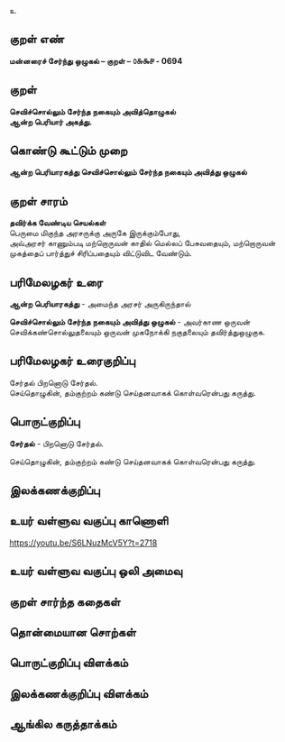 உ

## குறள் எண் 

**மன்னரைச் சேர்ந்து ஒழுகல் – குறள் – ௦௬௯௪ - 0694**  

## குறள் 

**செவிச்சொல்லும் சேர்ந்த நகையும் அவித்தொழுகல்  
ஆன்ற பெரியார் அகத்து.**  

## கொண்டு கூட்டும் முறை

**ஆன்ற பெரியாரகத்து செவிச்சொல்லும் சேர்ந்த நகையும் அவித்து ஒழுகல்**

## குறள் சாரம் 

**தவிர்க்க வேண்டிய செயல்கள்**  
பெருமை மிகுந்த அரசருக்கு அருகே இருக்கும்போது,  
அவ்அரசர் காணும்படி மற்றொருவன் காதில் மெல்லப் பேசுவதையும், மற்றொருவன் முகத்தைப் பார்த்துச் சிரிப்பதையும் விட்டுவிட வேண்டும்.  

## பரிமேலழகர் உரை

**ஆன்ற பெரியாரகத்து** - அமைந்த அரசர் அருகிருந்தால்  

**செவிச்சொல்லும் சேர்ந்த நகையும் அவித்து ஒழுகல்** - அவர்காண ஒருவன் செவிக்கண்சொல்லுதலையும் ஒருவன் முகநோக்கி நகுதலையும் தவிர்த்துஒழுகுக.   

## பரிமேலழகர் உரைகுறிப்பு   

சேர்தல் பிறனொடு சேர்தல்.  
செய்தொழுகின், தம்குற்றம் கண்டு செய்தனவாகக் கொள்வரென்பது கருத்து.   

## பொருட்குறிப்பு 

**சேர்தல்** - பிறனொடு சேர்தல்.    

செய்தொழுகின், தம்குற்றம் கண்டு செய்தனவாகக் கொள்வரென்பது கருத்து.     

## இலக்கணக்குறிப்பு  


## உயர் வள்ளுவ வகுப்பு காணொளி

https://youtu.be/S6LNuzMcV5Y?t=2718 

## உயர் வள்ளுவ வகுப்பு ஒலி அமைவு 

 
## குறள் சார்ந்த கதைகள் 


## தொன்மையான சொற்கள்


## பொருட்குறிப்பு விளக்கம்


## இலக்கணக்குறிப்பு விளக்கம்


## ஆங்கில கருத்தாக்கம் 


